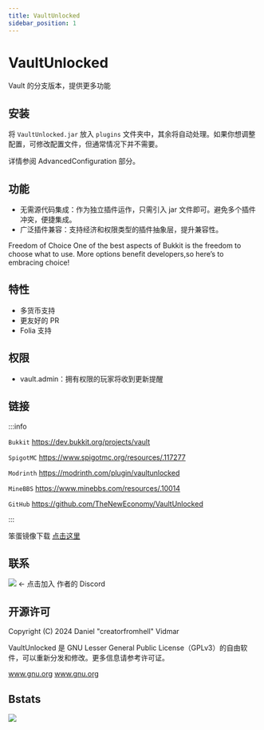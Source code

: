 ```yaml
---
title: VaultUnlocked
sidebar_position: 1
---
```


# VaultUnlocked

Vault 的分支版本，提供更多功能

## 安装

将 `VaultUnlocked.jar` 放入 `plugins` 文件夹中，其余将自动处理。如果你想调整配置，可修改配置文件，但通常情况下并不需要。

详情参阅 AdvancedConfiguration 部分。

## 功能

- 无需源代码集成：作为独立插件运作，只需引入 jar 文件即可。避免多个插件冲突，便捷集成。
- 广泛插件兼容：支持经济和权限类型的插件抽象层，提升兼容性。

Freedom of Choice One of the best aspects of Bukkit is the freedom to
choose what to use. More options benefit developers,so here’s to embracing choice!

## 特性

- 多货币支持
- 更友好的 PR
- Folia 支持

## 权限

- vault.admin：拥有权限的玩家将收到更新提醒

## 链接

:::info

`Bukkit` https://dev.bukkit.org/projects/vault

`SpigotMC` https://www.spigotmc.org/resources/.117277

`Modrinth` https://modrinth.com/plugin/vaultunlocked

`MineBBS` https://www.minebbs.com/resources/.10014

`GitHub` https://github.com/TheNewEconomy/VaultUnlocked

:::

笨蛋镜像下载 [点击这里](https://dl.yizhan.wiki/plugins/VaultUnlocked-2.3.0.jar)

## 联系

[![](https://img.shields.io/badge/Discord-creatorfromhell-blue?logo=Discord)](https://discord.gg/WNdwzpy) <- 点击加入 作者的 Discord

## 开源许可

Copyright (C) 2024 Daniel "creatorfromhell" Vidmar

VaultUnlocked 是 GNU Lesser General Public License（GPLv3）的自由软件，可以重新分发和修改。更多信息请参考许可证。

www.gnu.org www.gnu.org

## Bstats

[![](https://bstats.org/signatures/bukkit/VaultUnlocked.svg)](https://bstats.org/plugin/bukkit/VaultUnlocked/22252)
